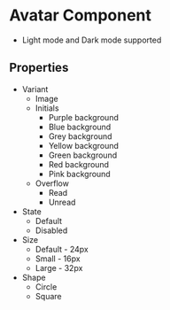 # Avatar Component

* Light mode and Dark mode supported

## Properties
* Variant
  * Image
  * Initials
    * Purple background
    * Blue background
    * Grey background
    * Yellow background
    * Green background
    * Red background
    * Pink background
  * Overflow
    * Read
    * Unread
* State
  * Default
  * Disabled
* Size
  * Default - 24px
  * Small - 16px
  * Large - 32px
* Shape
  * Circle
  * Square
